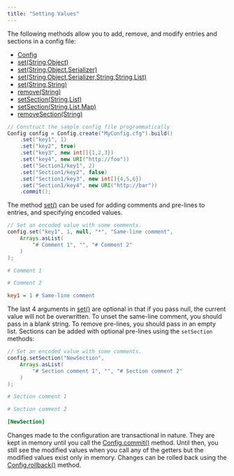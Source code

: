```yaml
---
title: "Setting Values"
---
```


The following methods allow you to add, remove, and modify entries and sections in a config file:

- [Config]({{API_DOCS}}/org/apache/juneau/config/Config.html)
- [set(String,Object)]({{API_DOCS}}/org/apache/juneau/config/Config.html#set(String,Object))
- [set(String,Object,Serializer)]({{API_DOCS}}/org/apache/juneau/config/Config.html#set(String,Object,Serializer))
- [set(String,Object,Serializer,String,String,List)]({{API_DOCS}}/org/apache/juneau/config/Config.html#set(String,Object,Serializer,String,String,List))
- [set(String,String)]({{API_DOCS}}/org/apache/juneau/config/Config.html#set(String,String))
- [remove(String)]({{API_DOCS}}/org/apache/juneau/config/Config.html#remove(String))
- [setSection(String,List)]({{API_DOCS}}/org/apache/juneau/config/Config.html#setSection(String,List))
- [setSection(String,List,Map)]({{API_DOCS}}/org/apache/juneau/config/Config.html#setSection(String,List,Map))
- [removeSection(String)]({{API_DOCS}}/org/apache/juneau/config/Config.html#removeSection(String))

```java
// Construct the sample config file programmatically
Config config = Config.create("MyConfig.cfg").build()
    .set("key1", 1)
    .set("key2", true)
    .set("key3", new int[]{1,2,3})
    .set("key4", new URI("http://foo"))
    .set("Section1/key1", 2)
    .set("Section1/key2", false)
    .set("Section1/key3", new int[]{4,5,6})
    .set("Section1/key4", new URI("http://bar"))
    .commit();
```

The method [set()]({{API_DOCS}}/org/apache/juneau/config/Config.html#set(String,Object,Serializer,String,String,List)) can be used for adding comments and pre-lines to entries, and specifying encoded values.

```java
// Set an encoded value with some comments.
config.set("key1", 1, null, "*", "Same-line comment",
    Arrays.asList(
        "# Comment 1", "", "# Comment 2"
    )
);
```

```ini
# Comment 1

# Comment 2

key1 = 1 # Same-line comment
```

The last 4 arguments in [set()]({{API_DOCS}}/org/apache/juneau/config/Config.html#set(String,Object,Serializer,String,String,List)) are optional in that if you pass null, the current value will not be overwritten.
To unset the same-line comment, you should pass in a blank string.
To remove pre-lines, you should pass in an empty list.
Sections can be added with optional pre-lines using the `setSection` methods:

```java
// Set an encoded value with some comments.
config.setSection("NewSection",
    Arrays.asList(
        "# Section comment 1", "", "# Section comment 2"
    )
);
```

```ini
# Section comment 1

# Section comment 2

[NewSection]
```

Changes made to the configuration are transactional in nature.
They are kept in memory until you call the [Config.commit()]({{API_DOCS}}/org/apache/juneau/config/Config.html#commit()) method.
Until then, you still see the modified values when you call any of the getters but the modified values exist only in memory.
Changes can be rolled back using the [Config.rollback()]({{API_DOCS}}/org/apache/juneau/config/Config.html#rollback()) method.
